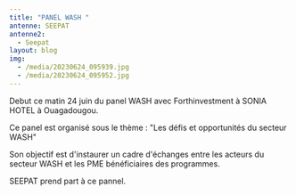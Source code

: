 ```yaml
---
title: "PANEL WASH "
antenne: SEEPAT
antenne2:
  - Seepat
layout: blog
img:
  - /media/20230624_095939.jpg
  - /media/20230624_095952.jpg
---
```

D﻿ebut ce matin 24 juin du panel WASH avec Forthinvestment à SONIA HOTEL à Ouagadougou.

C﻿e panel est organisé sous le thème : "Les défis et opportunités du secteur WASH"

S﻿on objectif est d'instaurer un cadre d'échanges entre les acteurs du secteur  WASH et les PME bénéficiaires des programmes.

S﻿EEPAT prend part à ce pannel.
